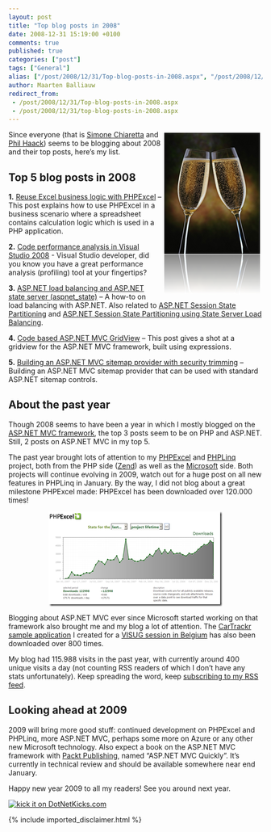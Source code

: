 ```yaml
---
layout: post
title: "Top blog posts in 2008"
date: 2008-12-31 15:19:00 +0100
comments: true
published: true
categories: ["post"]
tags: ["General"]
alias: ["/post/2008/12/31/Top-blog-posts-in-2008.aspx", "/post/2008/12/31/top-blog-posts-in-2008.aspx"]
author: Maarten Balliauw
redirect_from:
 - /post/2008/12/31/Top-blog-posts-in-2008.aspx
 - /post/2008/12/31/top-blog-posts-in-2008.aspx
---
```

<p>
<img style="display: inline; margin: 5px; border: 0px" src="/images/WindowsLiveWriter/Topblogpostsin2008_D71D/image_5.png" border="0" alt="Happy new year 2009!" title="Happy new year 2009!" width="190" height="320" align="right" /> Since everyone (that is <a href="http://codeclimber.net.nz/archive/2008/12/31/best-of-2008-5-most-popular-posts.aspx" target="_blank">Simone Chiaretta</a> and <a href="http://www.haacked.com/archive/2008/12/30/not-your-typical-top-ten-of-2008-post.aspx" target="_blank">Phil Haack</a>) seems to be blogging about 2008 and their top posts, here&rsquo;s my list.
</p>
<h2>Top 5 blog posts in 2008</h2>
<p>
<strong>1.</strong> <a href="/post/2008/03/27/Reuse-Excel-business-logic-with-PHPExcel.aspx">Reuse Excel business logic with PHPExcel</a> &ndash; This post explains how to use PHPExcel in a business scenario where a spreadsheet contains calculation logic which is used in a PHP application.
</p>
<p>
<strong>2.</strong> <a href="/post/2008/02/07/Code-performance-analysis-in-Visual-Studio-2008.aspx">Code performance analysis in Visual Studio 2008</a> - Visual Studio developer, did you know you have a great performance analysis (profiling) tool at your fingertips?
</p>
<p>
<strong>3.</strong> <a href="/post/2007/11/22/ASPNET-load-balancing-and-ASPNET-state-server-(aspnet_state).aspx">ASP.NET load balancing and ASP.NET state server (aspnet_state)</a> &ndash; A how-to on load balancing with ASP.NET. Also related to <a href="/post/2008/01/23/ASPNET-Session-State-Partitioning.aspx">ASP.NET Session State Partitioning</a> and <a href="/post/2008/01/24/ASPNET-Session-State-Partitioning-using-State-Server-Load-Balancing.aspx">ASP.NET Session State Partitioning using State Server Load Balancing</a>.
</p>
<p>
<strong>4.</strong> <a href="/post/2008/06/04/Code-based-ASPNET-MVC-GridView.aspx">Code based ASP.NET MVC GridView</a> &ndash; This post gives a shot at a gridview for the ASP.NET MVC framework, built using expressions.
</p>
<p>
<strong>5.</strong> <a href="/post/2008/08/29/Building-an-ASPNET-MVC-sitemap-provider-with-security-trimming.aspx">Building an ASP.NET MVC sitemap provider with security trimming</a> &ndash; Building an ASP.NET MVC sitemap provider that can be used with standard ASP.NET sitemap controls.
</p>
<h2>About the past year</h2>
<p>
Though 2008 seems to have been a year in which I mostly blogged on the <a href="/category/MVC.aspx" target="_blank">ASP.NET MVC framework</a>, the top 3 posts seem to be on PHP and ASP.NET. Still, 2 posts on ASP.NET MVC in my top 5.
</p>
<p>
The past year brought lots of attention to my <a href="http://www.phpexcel.net" target="_blank">PHPExcel</a> and <a href="http://www.phplinq.net" target="_blank">PHPLinq</a> project, both from the PHP side (<a href="http://www.zend.com/" target="_blank">Zend</a>) as well as the <a href="http://www.microsoft.com" target="_blank">Microsoft</a> side. Both projects will continue evolving in 2009, watch out for a huge post on all new features in PHPLinq in January. By the way, I did not blog about a great milestone PHPExcel made: PHPExcel has been downloaded over 120.000 times!
</p>
<p>
<a href="/images/WindowsLiveWriter/Topblogpostsin2008_D71D/image_2.png"><img style="display: block; float: none; margin: 5px auto; border-width: 0px" src="/images/WindowsLiveWriter/Topblogpostsin2008_D71D/image_thumb.png" border="0" alt="PHPExcel download count" title="PHPExcel download count" width="344" height="188" /></a> 
</p>
<p>
Blogging about ASP.NET MVC ever since Microsoft started working on that framework also brought me and my blog a lot of attention. The <a href="http://www.cartrackr.net" target="_blank">CarTrackr sample application</a> I created for a <a href="/post/2008/10/15/Introduction-to-ASPNET-MVC-for-VISUG-Presentation-materials.aspx" target="_blank">VISUG session in Belgium</a> has also been downloaded over 800 times.
</p>
<p>
My blog had 115.988 visits in the past year, with currently around 400 unique visits a day (not counting RSS readers of which I don&rsquo;t have any stats unfortunately). Keep spreading the word, keep <a href="/syndication.axd" target="_blank">subscribing to my RSS feed</a>.
</p>
<h2>Looking ahead at 2009</h2>
<p>
2009 will bring more good stuff: continued development on PHPExcel and PHPLinq, more ASP.NET MVC, perhaps some more on Azure or any other new Microsoft technology. Also expect a book on the ASP.NET MVC framework with <a href="http://www.packtpub.com/" target="_blank">Packt Publishing</a>, named &ldquo;ASP.NET MVC Quickly&rdquo;. It&rsquo;s currently in technical review and should be available somewhere near end January.
</p>
<p>
Happy new year 2009 to all my readers! See you around next year.
</p>
<p>
<a href="http://www.dotnetkicks.com/kick/?url=/post/2008/12/31/Top-blog-posts-in-2008.aspx&amp;title=Top blog posts in 2008">
                    <img src="http://www.dotnetkicks.com/Services/Images/KickItImageGenerator.ashx?url=/post/2008/12/31/Top-blog-posts-in-2008.aspx" border="0" alt="kick it on DotNetKicks.com" />
                  </a>
</p>


{% include imported_disclaimer.html %}

